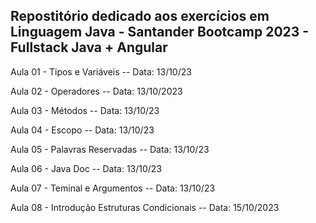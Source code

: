 ## Repostitório dedicado aos exercícios em Linguagem Java - Santander Bootcamp 2023 - Fullstack Java + Angular

Aula 01 - Tipos e Variáveis -- Data: 13/10/23

Aula 02 - Operadores -- Data: 13/10/2023

Aula 03 - Métodos -- Data: 13/10/23

Aula 04 - Escopo -- Data: 13/10/23

Aula 05 - Palavras Reservadas -- Data: 13/10/23

Aula 06 - Java Doc -- Data: 13/10/23

Aula 07 - Teminal e Argumentos -- Data: 13/10/23

Aula 08 - Introdução Estruturas Condicionais -- Data: 15/10/2023
